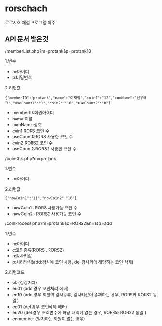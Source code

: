 # rorschach
로르샤흐 채점 프로그램 외주



## API 문서 받은것
/memberList.php?m=protank&p=protank10

1.변수

- m:아이디
- p:비밀번호

2.리턴값

```
{"memberID":"protank","name":"이재학","coin1":"12","comName":"선우테크","useCount1":"1","coin2":"10","useCount2":"0"}
```
- memberID:회원아이디
- name:이름
- comName:상호
- coin1:RORS 코인 수
- useCount1:RORS 사용한 코인 수
- coin2:RORS2 코인 수
- useCount2:RORS2 사용한 코인 수



/coinChk.php?m=protank

1.변수

- m:아이디

2.리턴값

```
{"nowCoin1":"11","nowCoin2":"10"}
```

- nowCoin1 : RORS 사용가능 코인 수
- nowCoin2 : RORS2 사용가능 코인 수



/coinProcess.php?m=protank&c=RORS2&n=1&p=add

1.변수

- m:아이디
- c:코인종류(RORS , RORS2)
- n:검사키값
- p:처리방식(add:검사에 코인 사용, del:검사키에 해당하는 코인 삭제)

2.리턴코드

- ok (정상처리)
- er:01 (add 경우 코인처리 에러)
- er:10 (add 경우 회원의 검사종류, 검사키값이 존재하는 경우, RORS와 RORS2 동일 )
- er:01 (del 경우 코인삭제 에러)
- er:20 (del 경우 조회변수에 해당 내역이 없는 경우, RORS와 RORS2 동일 )
- er:member (일치하는 회원이 없는 경우)